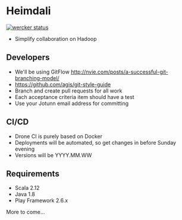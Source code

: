 # Heimdali
[![wercker status](https://app.wercker.com/status/8942260df56fe0147caa5e8a5be71e23/m/ "wercker status")](https://app.wercker.com/project/byKey/8942260df56fe0147caa5e8a5be71e23)
* Simplify collaboration on Hadoop

## Developers
* We'll be using GitFlow http://nvie.com/posts/a-successful-git-branching-model/
* https://github.com/agis/git-style-guide
* Branch and create pull requests for all work
* Each acceptance criteria item should have a test
* Use your Jotunn email address for committing

## CI/CD
* Drone CI is purely based on Docker
* Deployments will be automated, so get changes in before Sunday evening
* Versions will be YYYY.MM.WW

## Requirements
* Scala 2.12
* Java 1.8
* Play Framework 2.6.x

More to come...
